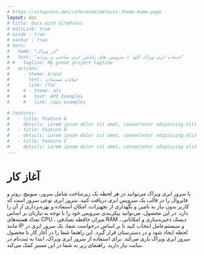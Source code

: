 ```yaml
---
# https://vitepress.dev/reference/default-theme-home-page
layout: doc
# title: Docs with VitePress
# editLink: true
# aside : true
# navbar : true
# hero:
#   name: "ابر ویراک"
#   text: "خدمات ابری ویراک کلود | سرویس های رایانش ابری ساعتی و روزانه"
# #   tagline: My great project tagline
#   actions:
#     - theme: brand
#       text: خواندن مستندات
#       link: /fa/
#     # - theme: alt
#     #   text: API Examples
#     #   link: /api-examples

# features:
#   - title: Feature A
#     details: Lorem ipsum dolor sit amet, consectetur adipiscing elit
#   - title: Feature B
#     details: Lorem ipsum dolor sit amet, consectetur adipiscing elit
#   - title: Feature C
#     details: Lorem ipsum dolor sit amet, consectetur adipiscing elit
---
```


# آغاز کار

با سرور ابری ویراک می‌توانید در هر لحظه یک زیرساخت شامل سرور، سوییچ، روتر و فایروال را در قالب یک سرویس ابری دریافت کنید. سرور ابری نوعی سرور است که کاربر بدون نیاز به تامین و نگهداری از تجهیزات، امکان استفاده و بهره‌برداری از آن را دارد. در این محصول، می‌توانید پیکربندی سرویس خود را با توجه به نیازتان بر اساس تعداد هسته‌های CPU ، میزان حافظه تصادفی RAM ‌، دیسک ذخیره‌سازی و امکاناتی مانند IP و سیستم‌عامل انتخاب کنید تا بر اساس درخواست شما، یک سرور ابری در لحظه ایجاد شود و در دسترستان قرار گیرد. این راهنما شما را در آغاز کار با محصول سرور ابری ویراک یاری می‌کند.
برای استفاده از سرور ابری ویراک، ابتدا به ثبت‌نام در سایت نیاز دارید. راهنمای زیر به شما در این مسیر کمک می‌کند.
